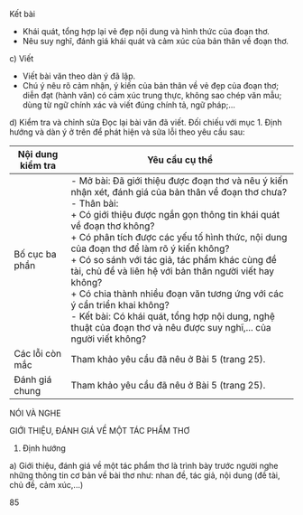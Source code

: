 Kết bài
+ Khái quát, tổng hợp lại vẻ đẹp nội dung và hình thức của đoạn thơ.
+ Nêu suy nghĩ, đánh giá khái quát và cảm xúc của bản thân về đoạn thơ.

c) Viết
- Viết bài văn theo dàn ý đã lập.
- Chú ý nêu rõ cảm nhận, ý kiến của bản thân về vẻ đẹp của đoạn thơ; diễn đạt (hành văn) có cảm xúc trung thực, không sao chép văn mẫu; dùng từ ngữ chính xác và viết đúng chính tả, ngữ pháp;...

d) Kiểm tra và chỉnh sửa
Đọc lại bài văn đã viết. Đối chiếu với mục 1. Định hướng và dàn ý ở trên để phát hiện và sửa lỗi theo yêu cầu sau:

Nội dung kiểm tra | Yêu cầu cụ thể
--- | ---
Bố cục ba phần | - Mở bài: Đã giới thiệu được đoạn thơ và nêu ý kiến nhận xét, đánh giá của bản thân về đoạn thơ chưa?<br>- Thân bài:<br>+ Có giới thiệu được ngắn gọn thông tin khái quát về đoạn thơ không?<br>+ Có phân tích được các yếu tố hình thức, nội dung của đoạn thơ để làm rõ ý kiến không?<br>+ Có so sánh với tác giả, tác phẩm khác cùng đề tài, chủ đề và liên hệ với bản thân người viết hay không?<br>+ Có chia thành nhiều đoạn văn tương ứng với các ý cần triển khai không?<br>- Kết bài: Có khái quát, tổng hợp nội dung, nghệ thuật của đoạn thơ và nêu được suy nghĩ,... của người viết không?
Các lỗi còn mắc | Tham khảo yêu cầu đã nêu ở Bài 5 (trang 25).
Đánh giá chung | Tham khảo yêu cầu đã nêu ở Bài 5 (trang 25).

NÓI VÀ NGHE

GIỚI THIỆU, ĐÁNH GIÁ VỀ MỘT TÁC PHẨM THƠ

1. Định hướng

a) Giới thiệu, đánh giá về một tác phẩm thơ là trình bày trước người nghe những thông tin cơ bản về bài thơ như: nhan đề, tác giả, nội dung (đề tài, chủ đề, cảm xúc,...)

85
